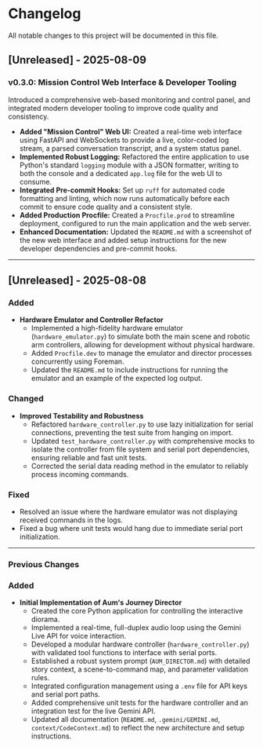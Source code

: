 # Changelog

All notable changes to this project will be documented in this file.

## [Unreleased] - 2025-08-09

### **v0.3.0: Mission Control Web Interface & Developer Tooling**

Introduced a comprehensive web-based monitoring and control panel, and integrated modern developer tooling to improve code quality and consistency.

-   **Added "Mission Control" Web UI:** Created a real-time web interface using FastAPI and WebSockets to provide a live, color-coded log stream, a parsed conversation transcript, and a system status panel.
-   **Implemented Robust Logging:** Refactored the entire application to use Python's standard `logging` module with a JSON formatter, writing to both the console and a dedicated `app.log` file for the web UI to consume.
-   **Integrated Pre-commit Hooks:** Set up `ruff` for automated code formatting and linting, which now runs automatically before each commit to ensure code quality and a consistent style.
-   **Added Production Procfile:** Created a `Procfile.prod` to streamline deployment, configured to run the main application and the web server.
-   **Enhanced Documentation:** Updated the `README.md` with a screenshot of the new web interface and added setup instructions for the new developer dependencies and pre-commit hooks.

---

## [Unreleased] - 2025-08-08

### Added
- **Hardware Emulator and Controller Refactor**
  - Implemented a high-fidelity hardware emulator (`hardware_emulator.py`) to simulate both the main scene and robotic arm controllers, allowing for development without physical hardware.
  - Added `Procfile.dev` to manage the emulator and director processes concurrently using Foreman.
  - Updated the `README.md` to include instructions for running the emulator and an example of the expected log output.

### Changed
- **Improved Testability and Robustness**
  - Refactored `hardware_controller.py` to use lazy initialization for serial connections, preventing the test suite from hanging on import.
  - Updated `test_hardware_controller.py` with comprehensive mocks to isolate the controller from file system and serial port dependencies, ensuring reliable and fast unit tests.
  - Corrected the serial data reading method in the emulator to reliably process incoming commands.

### Fixed
- Resolved an issue where the hardware emulator was not displaying received commands in the logs.
- Fixed a bug where unit tests would hang due to immediate serial port initialization.

---

### Previous Changes

### Added
- **Initial Implementation of Aum's Journey Director**
  - Created the core Python application for controlling the interactive diorama.
  - Implemented a real-time, full-duplex audio loop using the Gemini Live API for voice interaction.
  - Developed a modular hardware controller (`hardware_controller.py`) with validated tool functions to interface with serial ports.
  - Established a robust system prompt (`AUM_DIRECTOR.md`) with detailed story context, a scene-to-command map, and parameter validation rules.
  - Integrated configuration management using a `.env` file for API keys and serial port paths.
  - Added comprehensive unit tests for the hardware controller and an integration test for the live Gemini API.
  - Updated all documentation (`README.md`, `.gemini/GEMINI.md`, `context/CodeContext.md`) to reflect the new architecture and setup instructions.
